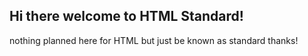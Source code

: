 ## Hi there welcome to HTML Standard!
nothing planned here for HTML but just be known as standard thanks!
